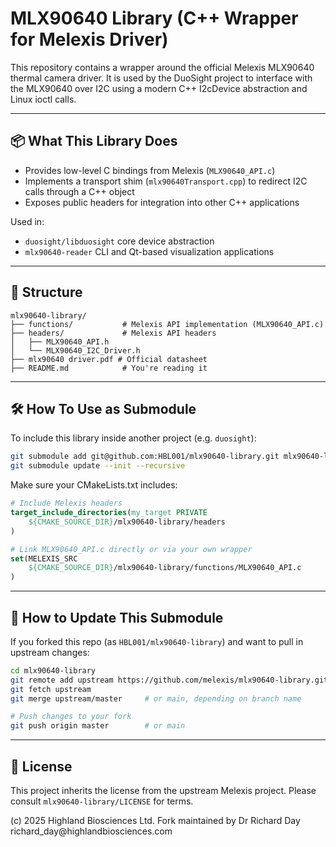 # MLX90640 Library (C++ Wrapper for Melexis Driver)

This repository contains a wrapper around the official Melexis MLX90640 thermal camera driver. It is used by the DuoSight project to interface with the MLX90640 over I2C using a modern C++ I2cDevice abstraction and Linux ioctl calls.

---

## 📦 What This Library Does

- Provides low-level C bindings from Melexis (`MLX90640_API.c`)
- Implements a transport shim (`mlx90640Transport.cpp`) to redirect I2C calls through a C++ object
- Exposes public headers for integration into other C++ applications

Used in:

- `duosight/libduosight` core device abstraction
- `mlx90640-reader` CLI and Qt-based visualization applications

---

## 📁 Structure

```
mlx90640-library/
├── functions/           # Melexis API implementation (MLX90640_API.c)
├── headers/             # Melexis API headers
│   ├── MLX90640_API.h
│   └── MLX90640_I2C_Driver.h
├── mlx90640 driver.pdf # Official datasheet
├── README.md            # You're reading it
```

---

## 🛠️ How To Use as Submodule

To include this library inside another project (e.g. `duosight`):

```bash
git submodule add git@github.com:HBL001/mlx90640-library.git mlx90640-library
git submodule update --init --recursive
```

Make sure your CMakeLists.txt includes:

```cmake
# Include Melexis headers
target_include_directories(my_target PRIVATE
    ${CMAKE_SOURCE_DIR}/mlx90640-library/headers
)

# Link MLX90640_API.c directly or via your own wrapper
set(MELEXIS_SRC
    ${CMAKE_SOURCE_DIR}/mlx90640-library/functions/MLX90640_API.c
)
```

---

## 🔁 How to Update This Submodule

If you forked this repo (as `HBL001/mlx90640-library`) and want to pull in upstream changes:

```bash
cd mlx90640-library
git remote add upstream https://github.com/melexis/mlx90640-library.git
git fetch upstream
git merge upstream/master     # or main, depending on branch name

# Push changes to your fork
git push origin master        # or main
```

---

## 📜 License

This project inherits the license from the upstream Melexis project. Please consult `mlx90640-library/LICENSE` for terms.

(c) 2025 Highland Biosciences Ltd. Fork maintained by Dr Richard Day richard\_day\@highlandbiosciences.com


